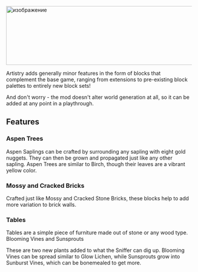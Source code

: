 <img width="728" height="160" alt="изображение" src="https://github.com/user-attachments/assets/4a7d885b-2c1d-4b7d-b4a9-969830b59ed0" />

Artistry adds generally minor features in the form of blocks that complement the base game, ranging from extensions to pre-existing block palettes to entirely new block sets!

And don't worry - the mod doesn't alter world generation at all, so it can be added at any point in a playthrough.
## Features
### Aspen Trees
Aspen Saplings can be crafted by surrounding any sapling with eight gold nuggets. They can then be grown and propagated just like any other sapling.
Aspen Trees are similar to Birch, though their leaves are a vibrant yellow color.
### Mossy and Cracked Bricks
Crafted just like Mossy and Cracked Stone Bricks, these blocks help to add more variation to brick walls.
### Tables
Tables are a simple piece of furniture made out of stone or any wood type.
Blooming Vines and Sunsprouts

These are two new plants added to what the Sniffer can dig up. Blooming Vines can be spread similar to Glow Lichen, while Sunsprouts grow into Sunburst Vines, which can be bonemealed to get more.
